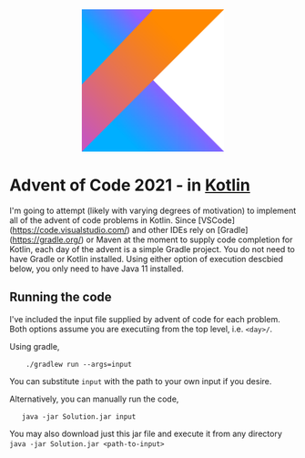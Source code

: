 <center><img src="./kotlin-1.svg" width="250" height="250"></center>

# Advent of Code 2021 - in [Kotlin](https://kotlinlang.org/)

I'm going to attempt (likely with varying degrees of motivation) to implement all of the advent of code problems in Kotlin. Since [VSCode] (https://code.visualstudio.com/) and other IDEs rely on [Gradle] (https://gradle.org/) or Maven at the moment to supply code completion for Kotlin, each day of the advent is a simple Gradle project. You do not need to have Gradle or Kotlin installed. Using either option of execution descbied below, you only need to have Java 11 installed.

## Running the code

I've included the input file supplied by advent of code for each problem. Both options assume you are executiing from the top level, i.e. `<day>/`.


Using gradle,
```
    ./gradlew run --args=input
```
You can substitute `input` with the path to your own input if you desire.


Alternatively, you can manually run the code,
```
   java -jar Solution.jar input
```
You may also download just this jar file and execute it from any directory `java -jar Solution.jar <path-to-input>`

